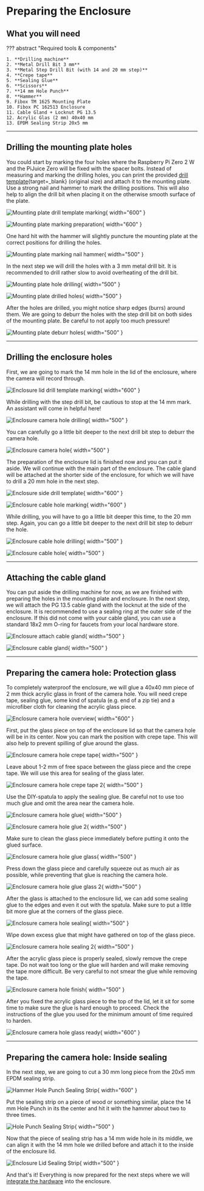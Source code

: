 # Preparing the Enclosure

## What you will need

??? abstract "Required tools & components"

    1. **Drilling machine**
    2. **Metal Drill Bit 3 mm**
    3. **Metal Step Drill Bit (with 14 and 20 mm step)**
    4. **Crepe tape**
    5. **Sealing Glue**
    6. **Scissors**
    7. **14 mm Hole Punch**
    8. **Hammer**
    9. Fibox TM 1625 Mounting Plate
    10. Fibox PC 162513 Enclosure
    11. Cable Gland + Locknut PG 13.5
    12. Acrylic Glas (2 mm) 40x40 mm
    13. EPDM Sealing Strip 20x5 mm

---

## Drilling the mounting plate holes

You could start by marking the four holes where the Raspberry Pi Zero 2 W and
the PiJuice Zero will be fixed with the spacer bolts. Instead of measuring and
marking the drilling holes, you can print the provided
[drill template](https://github.com/maxsitt/insect-detect-docs/blob/main/PDF_templates/drilling_templates/mounting_plate_drill_template.pdf){target=_blank}
(original size) and attach it to the mounting plate. Use a strong nail and
hammer to mark the drilling positions. This will also help to align the drill
bit when placing it on the otherwise smooth surface of the plate.

![Mounting plate drill template marking](assets/images/mounting_plate_drill_template+marking.jpg){ width="600" }

![Mounting plate marking preparation](assets/images/mounting_plate_preparation.jpg){ width="600" }

One hard hit with the hammer will slightly puncture the mounting plate at the
correct positions for drilling the holes.

![Mounting plate marking nail hammer](assets/images/mounting_plate_hole_marking.jpg){ width="500" }

In the next step we will drill the holes with a 3 mm metal drill bit. It is
recommended to drill rather slow to avoid overheating of the drill bit.

![Mounting plate hole drilling](assets/images/mounting_plate_hole_drilling.jpg){ width="500" }

![Mounting plate drilled holes](assets/images/mounting_plate_holes.jpg){ width="500" }

After the holes are drilled, you might notice sharp edges (burrs) around them.
We are going to deburr the holes with the step drill bit on both sides of the
mounting plate. Be careful to not apply too much pressure!

![Mounting plate deburr holes](assets/images/mounting_plate_holes_deburr.jpg){ width="500" }

---

## Drilling the enclosure holes

First, we are going to mark the 14 mm hole in the lid of the
enclosure, where the camera will record through.

![Enclosure lid drill template marking](assets/images/enclosure_lid_drill_template+marking.jpg){ width="600" }

While drilling with the step drill bit, be cautious to stop at the 14 mm mark.
An assistant will come in helpful here!

![Enclosure camera hole drilling](assets/images/enclosure_camera_hole_drilling.jpg){ width="500" }

You can carefully go a little bit deeper to the next drill bit step to deburr the camera hole.

![Enclosure camera hole](assets/images/enclosure_camera_hole.jpg){ width="500" }

The preparation of the enclosure lid is finished now and you can put it aside.
We will continue with the main part of the enclosure. The cable gland will be
attached at the shorter side of the enclosure, for which we will have to drill
a 20 mm hole in the next step.

![Enclosure side drill template](assets/images/enclosure_side_drill_template.png){ width="600" }

![Enclosure cable hole marking](assets/images/enclosure_cable_hole_marking.jpg){ width="600" }

While drilling, you will have to go a little bit deeper this time, to the 20 mm step.
Again, you can go a little bit deeper to the next drill bit step to deburr the hole.

![Enclosure cable hole drilling](assets/images/enclosure_cable_hole_drilling.jpg){ width="500" }

![Enclosure cable hole](assets/images/enclosure_cable_hole.jpg){ width="500" }

---

## Attaching the cable gland

You can put aside the drilling machine for now, as we are finished with
preparing the holes in the mounting plate and enclosure. In the next step, we
will attach the PG 13.5 cable gland with the locknut at the side of the
enclosure. It is recommended to use a sealing ring at the outer side of the
enclosure. If this did not come with your cable gland, you can use a standard
18x2 mm O-ring for faucets from your local hardware store.

![Enclosure attach cable gland](assets/images/enclosure_attach_cable_gland.jpg){ width="500" }

![Enclosure cable gland](assets/images/enclosure_cable_gland.jpg){ width="500" }

---

## Preparing the camera hole: Protection glass

To completely waterproof the enclosure, we will glue a 40x40 mm piece of 2 mm
thick acrylic glass in front of the camera hole. You will need crepe tape,
sealing glue, some kind of spatula (e.g. end of a zip tie) and a microfiber
cloth for cleaning the acrylic glass piece.

![Enclosure camera hole overview](assets/images/camera_hole_overview.jpg){ width="600" }

First, put the glass piece on top of the enclosure lid so that the camera hole
will be in its center. Now you can mark the position with crepe tape. This will
also help to prevent spilling of glue around the glass.

![Enclosure camera hole crepe tape](assets/images/camera_hole_crepe_tape.jpg){ width="500" }

Leave about 1-2 mm of free space between the glass piece and the crepe tape. We
will use this area for sealing of the glass later.

![Enclosure camera hole crepe tape 2](assets/images/camera_hole_crepe_tape2.jpg){ width="500" }

Use the DIY-spatula to apply the sealing glue. Be careful not to use too much
glue and omit the area near the camera hole.

![Enclosure camera hole glue](assets/images/camera_hole_glue.jpg){ width="500" }

![Enclosure camera hole glue 2](assets/images/camera_hole_glue2.jpg){ width="500" }

Make sure to clean the glass piece immediately before putting it onto the glued surface.

![Enclosure camera hole glue glass](assets/images/camera_hole_glue_glass.jpg){ width="500" }

Press down the glass piece and carefully squeeze out as much air as possible,
while preventing that glue is reaching the camera hole.

![Enclosure camera hole glue glass 2](assets/images/camera_hole_glue_glass2.jpg){ width="500" }

After the glass is attached to the enclosure lid, we can add some sealing glue
to the edges and even it out with the spatula. Make sure to put a little bit
more glue at the corners of the glass piece.

![Enclosure camera hole sealing](assets/images/camera_hole_sealing.jpg){ width="500" }

Wipe down excess glue that might have gathered on top of the glass piece.

![Enclosure camera hole sealing 2](assets/images/camera_hole_sealing2.jpg){ width="500" }

After the acrylic glass piece is properly sealed, slowly remove the crepe tape.
Do not wait too long or the glue will harden and will make removing the tape
more difficult. Be very careful to not smear the glue while removing the tape.

![Enclosure camera hole finish](assets/images/camera_hole_finish.jpg){ width="500" }

After you fixed the acrylic glass piece to the top of the lid, let it sit for
some time to make sure the glue is hard enough to proceed. Check the instructions
of the glue you used for the minimum amount of time required to harden.

![Enclosure camera hole glass ready](assets/images/camera_hole_glass.jpg){ width="600" }

---

## Preparing the camera hole: Inside sealing

In the next step, we are going to cut a 30 mm long piece from the 20x5 mm EPDM
sealing strip.

![Hammer Hole Punch Sealing Strip](assets/images/hammer_holepunch_sealingstrip.jpg){ width="600" }

Put the sealing strip on a piece of wood or something similar, place the 14 mm
Hole Punch in its the center and hit it with the hammer about two to three times.

![Hole Punch Sealing Strip](assets/images/holepunch_sealingstrip.jpg){ width="500" }

Now that the piece of sealing strip has a 14 mm wide hole in its middle, we can
align it with the 14 mm hole we drilled before and attach it to the inside of
the enclosure lid.

![Enclosure Lid Sealing Strip](assets/images/enclosure_lid_sealingstrip.jpg){ width="500" }

And that's it! Everything is now prepared for the next steps where we will
[integrate the hardware](buildinstructions_hardware.md) into the enclosure.
